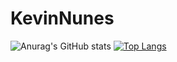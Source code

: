 # KevinNunes
![Anurag's GitHub stats](https://github-readme-stats.vercel.app/api?username=kevinnn99&show_icons=true&theme=radical)
[![Top Langs](https://github-readme-stats.vercel.app/api/top-langs/?username=kevinnn99)](https://github.com/anuraghazra/github-readme-stats)

